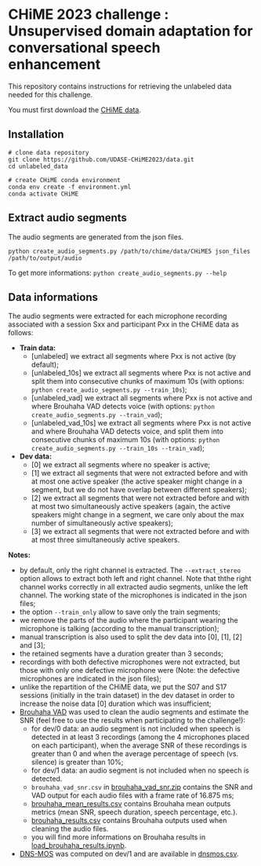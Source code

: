 # CHiME 2023 challenge : Unsupervised domain adaptation for conversational speech enhancement

This repository contains instructions for retrieving the unlabeled data needed for this challenge.

You must first download the [CHiME data](https://spandh.dcs.shef.ac.uk//chime_challenge/CHiME5/download.html).

## Installation

```
# clone data repository
git clone https://github.com/UDASE-CHiME2023/data.git
cd unlabeled_data

# create CHiME conda environment
conda env create -f environment.yml
conda activate CHiME
```

## Extract audio segments

The audio segments are generated from the json files.

```
python create_audio_segments.py /path/to/chime/data/CHiME5 json_files /path/to/output/audio 
```

To get more informations: ```python create_audio_segments.py --help```

## Data informations

The audio segments were extracted for each microphone recording associated with a session Sxx and participant Pxx in the CHiME data as follows:
* **Train data:** 
    - [unlabeled] we extract all segments where Pxx is not active (by default);
    - [unlabeled_10s] we extract all segments where Pxx is not active and split them into consecutive chunks of maximum 10s (with options: ```python create_audio_segments.py --train_10s```);
    - [unlabeled_vad] we extract all segments where Pxx is not active and where Brouhaha VAD detects voice (with options: ```python create_audio_segments.py --train_vad```);
    - [unlabeled_vad_10s] we extract all segments where Pxx is not active and where Brouhaha VAD detects voice, and split them into consecutive chunks of maximum 10s (with options: ```python create_audio_segments.py --train_10s --train_vad```);
* **Dev data:** 
    - [0] we extract all segments where no speaker is active;
    - [1] we extract all segments that were not extracted before and with at most one active speaker (the active speaker might change in a segment, but we do not have overlap between different speakers);
    - [2] we extract all segments that were not extracted before and with at most two simultaneously active speakers (again, the active speakers might change in a segment, we care only about the max number of simultaneously active speakers);
    - [3] we extract all segments that were not extracted before and with at most three simultaneously active speakers.

**Notes:**
- by default, only the right channel is extracted. The ```--extract_stereo``` option allows to extract both left and right channel. Note that ththe right channel works correctly in all extracted audio segments, unlike the left channel. The working state of the microphones is indicated in the json files;
- the option ```--train_only``` allow to save only the train segments;
- we remove the parts of the audio where the participant wearing the microphone is talking (according to the manual transcription);
- manual transcription is also used to split the dev data into [0], [1], [2] and [3];
- the retained segments have a duration greater than 3 seconds;
- recordings with both defective microphones were not extracted, but those with only one defective microphone were (Note: the defective microphones are indicated in the json files);
- unlike the repartition of the CHiME data, we put the S07 and S17 sessions (initially in the train dataset) in the dev dataset in order to increase the noise data [0] duration which was insufficient;
- [Brouhaha VAD](https://github.com/marianne-m/brouhaha-vad) was used to clean the audio segments and estimate the SNR (feel free to use the results when participating to the challenge!):
    - for dev/0 data: an audio segment is not included when speech is detected in at least 3 recordings (among the 4 microphones placed on each participant), when the average SNR of these recordings is greater than 0 and when the average percentage of speech (vs. silence) is greater than 10%;
    - for dev/1 data: an audio segment is not included when no speech is detected.
    - ```brouhaha_vad_snr.csv``` in [brouhaha_vad_snr.zip](metrics/brouhaha/brouhaha_vad_snr.zip) contains the SNR and VAD output for each audio files with a frame rate of 16.875 ms;
    - [brouhaha_mean_results.csv](metrics/brouhaha/brouhaha_results.csv) contains Brouhaha mean outputs metrics (mean SNR, speech duration, speech percentage, etc.).
    - [brouhaha_results.csv](metrics/brouhaha/brouhaha_results.csv) contains Brouhaha outputs used when cleaning the audio files.
    - you will find more informations on Brouhaha results in [load_brouhaha_results.ipynb](load_brouhaha_results.ipynb).
- [DNS-MOS](https://github.com/UDASE-CHiME2023/baseline/blob/main/metrics/dnnmos_metric.py) was computed on dev/1 and are available in [dnsmos.csv](metrics/dnsmos/dnsmos.csv). 



